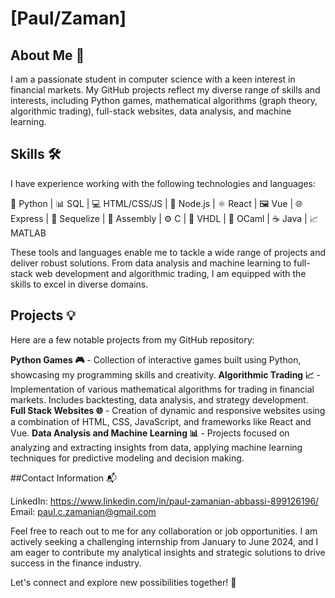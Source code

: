 # [Paul/Zaman]

## About Me 🚀

I am a passionate student in computer science with a keen interest in financial markets. My GitHub projects reflect my diverse range of skills and interests, including Python games, mathematical algorithms (graph theory, algorithmic trading), full-stack websites, data analysis, and machine learning.

## Skills 🛠️
I have experience working with the following technologies and languages:

🐍 Python | 📊 SQL | 💻 HTML/CSS/JS | 🚀 Node.js | ⚛️ React | 🖼️ Vue | 🌐 Express | 📑 Sequelize | 🔧 Assembly | ⚙️ C | 🔌 VHDL | 🎯 OCaml | ☕ Java | 📈 MATLAB

These tools and languages enable me to tackle a wide range of projects and deliver robust solutions. From data analysis and machine learning to full-stack web development and algorithmic trading, I am equipped with the skills to excel in diverse domains.

## Projects 💡

Here are a few notable projects from my GitHub repository:

**Python Games 🎮** - Collection of interactive games built using Python, showcasing my programming skills and creativity.
**Algorithmic Trading 📈** - Implementation of various mathematical algorithms for trading in financial markets. Includes backtesting, data analysis, and strategy development.
**Full Stack Websites 🌐** - Creation of dynamic and responsive websites using a combination of HTML, CSS, JavaScript, and frameworks like React and Vue.
**Data Analysis and Machine Learning 📊** - Projects focused on analyzing and extracting insights from data, applying machine learning techniques for predictive modeling and decision making.

##Contact Information 📬

LinkedIn: https://www.linkedin.com/in/paul-zamanian-abbassi-899126196/
Email: paul.c.zamanian@gmail.com

Feel free to reach out to me for any collaboration or job opportunities. I am actively seeking a challenging internship from January to June 2024, and I am eager to contribute my analytical insights and strategic solutions to drive success in the finance industry.

Let's connect and explore new possibilities together! 🤝
